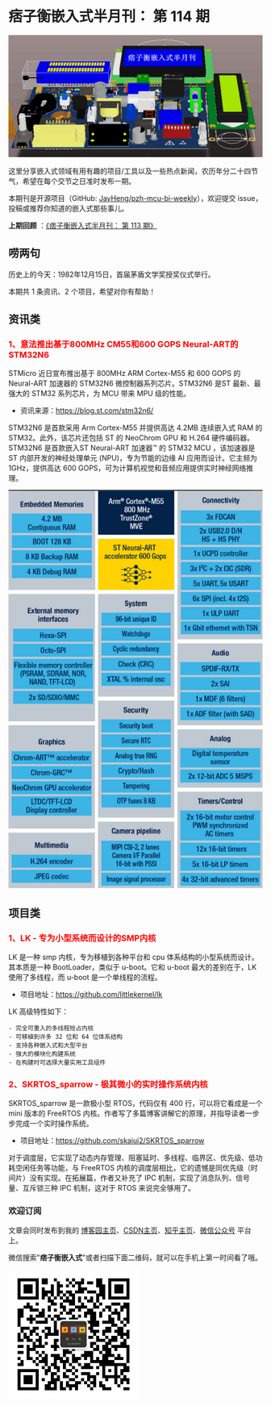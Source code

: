 # 痞子衡嵌入式半月刊： 第 114 期

![](https://raw.githubusercontent.com/JayHeng/pzh-mcu-bi-weekly/master/pics/pzh_mcu_bi_weekly.PNG)

这里分享嵌入式领域有用有趣的项目/工具以及一些热点新闻，农历年分二十四节气，希望在每个交节之日准时发布一期。

本期刊是开源项目（GitHub: [JayHeng/pzh-mcu-bi-weekly](https://github.com/JayHeng/pzh-mcu-bi-weekly)），欢迎提交 issue，投稿或推荐你知道的嵌入式那些事儿。

**上期回顾** ：[《痞子衡嵌入式半月刊： 第 113 期》](https://www.cnblogs.com/henjay724/p/18593841)

## 唠两句

历史上的今天：1982年12月15日，首届茅盾文学奖授奖仪式举行。

本期共 1 条资讯、2 个项目，希望对你有帮助！

## 资讯类

### <font color="red">1、意法推出基于800MHz CM55和600 GOPS Neural-ART的STM32N6</font>

STMicro 近日宣布推出基于 800MHz ARM Cortex-M55 和 600 GOPS 的 Neural-ART 加速器的 STM32N6 微控制器系列芯片。STM32N6 是ST 最新、最强大的 STM32 系列芯片，为 MCU 带来 MPU 级的性能。

 * 资讯来源：https://blog.st.com/stm32n6/

STM32N6 是首款采用 Arm Cortex-M55 并提供高达 4.2MB 连续嵌入式 RAM 的 STM32。此外，该芯片还包括 ST 的 NeoChrom GPU 和 H.264 硬件编码器。STM32N6 是首款嵌入ST Neural-ART 加速器™ 的 STM32 MCU ，该加速器是 ST 内部开发的神经处理单元 (NPU)，专为节能的边缘 AI 应用而设计。它主频为 1GHz，提供高达 600 GOPS，可为计算机视觉和音频应用提供实时神经网络推理。

![](https://raw.githubusercontent.com/JayHeng/pzh-mcu-bi-weekly/master/pics/issue-114/STM32N6.PNG)

## 项目类

### <font color="red">1、LK - 专为小型系统而设计的SMP内核</font>

LK 是一种 smp 内核，专为移植到各种平台和 cpu 体系结构的小型系统而设计。其本质是一种 BootLoader，类似于 u-boot。它和 u-boot 最大的差别在于，LK 使用了多线程，而 u-boot 是一个单线程的流程。

 * 项目地址：https://github.com/littlekernel/lk

LK 高级特性如下：  

```text
- 完全可重入的多线程抢占内核
- 可移植到许多 32 位和 64 位体系结构
- 支持各种嵌入式和大型平台
- 强大的模块化构建系统
- 在构建时可选择大量实用工具组件
```

### <font color="red">2、SKRTOS_sparrow - 极其微小的实时操作系统内核</font>

SKRTOS_sparrow 是一款极小型 RTOS，代码仅有 400 行，可以将它看成是一个 mini 版本的 FreeRTOS 内核。作者写了多篇博客讲解它的原理，并指导读者一步步完成一个实时操作系统。

 * 项目地址：https://github.com/skaiui2/SKRTOS_sparrow

对于调度层，它实现了动态内存管理、阻塞延时、多线程、临界区、优先级、低功耗空闲任务等功能，与 FreeRTOS 内核的调度层相比，它的遗憾是同优先级（时间片）没有实现。在拓展篇，作者又补充了 IPC 机制，实现了消息队列、信号量、互斥锁三种 IPC 机制，这对于 RTOS 来说完全够用了。

### 欢迎订阅

文章会同时发布到我的 [博客园主页](https://www.cnblogs.com/henjay724/)、[CSDN主页](https://blog.csdn.net/henjay724)、[知乎主页](https://www.zhihu.com/people/henjay724)、[微信公众号](http://weixin.sogou.com/weixin?type=1&query=痞子衡嵌入式) 平台上。

微信搜索"__痞子衡嵌入式__"或者扫描下面二维码，就可以在手机上第一时间看了哦。

![](https://raw.githubusercontent.com/JayHeng/pzhmcu-picture/master/wechat/pzhMcu_qrcode_258x258.jpg)

